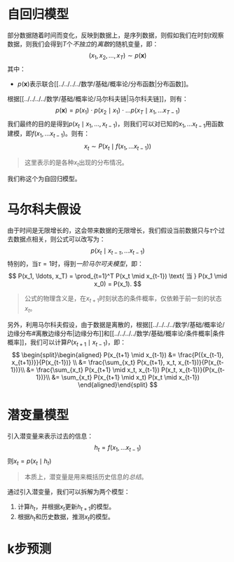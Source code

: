# 自回归模型
部分数据随着时间而变化，反映到数据上，是序列数据，则假如我们在时刻$t$观察数据，则我们会得到$T$个*不独立*的*离散*的随机变量，即：
$$
(x_1, x_2, \ldots, x_T) \sim p(\mathbf{x})
$$
其中：
- $p(\mathbf{x})$表示联合[[../../../../数学/基础/概率论/分布函数|分布函数]]。

根据[[../../../../数学/基础/概率论/马尔科夫链|马尔科夫链]]，则有：
$$
p(\mathbf{x}) = p(x_1) \cdot p(x_2 \mid x_1) \cdot \ldots p(x_T \mid x_1, \ldots x_{T-1})
$$
我们最终的目的是得到$p(x_t \mid x_1, \ldots, x_{t-1})$，则我们可以对已知的$x_1, \ldots x_{t-1}$用函数建模，即$f(x_1, \ldots x_{t-1})$。则有：
$$
x_t \sim P(x_t \mid f(x_1, \ldots x_{t-1}))
$$
> 这里表示的是各种$x_t$出现的分布情况。

我们称这个为自回归模型。

# 马尔科夫假设
由于时间是无限增长的，这会带来数据的无限增长，我们假设当前数据只与$\tau$个过去数据点相关，则公式可以改写为：
$$
p(x_t \mid x_{t-\tau}, \ldots x_{t-1})
$$
特别的，当$\tau = 1$时，得到*一阶马尔可夫模型*，即：
$$
P(x_1, \ldots, x_T) = \prod_{t=1}^T P(x_t \mid x_{t-1}) \text{ 当 } P(x_1 \mid x_0) = P(x_1).
$$
> 公式的物理含义是，在$x_{t+1}$时刻状态的条件概率，仅依赖于前一刻的状态$x_{t}$。

另外，利用马尔科夫假设，由于数据是离散的，根据[[../../../../数学/基础/概率论/边缘分布#离散边缘分布|边缘分布]]和[[../../../../数学/基础/概率论/条件概率|条件概率]]，我们可以计算$P(x_{t+1} \mid x_{t-1})$，即：
$$
\begin{split}\begin{aligned}
P(x_{t+1} \mid x_{t-1})
&= \frac{P({x_{t-1}, x_{t+1})}}{P(x_{t-1})} \\
&= \frac{\sum_{x_t} P(x_{t+1}, x_t, x_{t-1})}{P(x_{t-1})}\\
&= \frac{\sum_{x_t} P(x_{t+1} \mid x_t, x_{t-1}) P(x_t, x_{t-1})}{P(x_{t-1})}\\
&= \sum_{x_t} P(x_{t+1} \mid x_t) P(x_t \mid x_{t-1})
\end{aligned}\end{split}
$$


# 潜变量模型
引入潜变量来表示过去的信息：
$$
h_t = f(x_1, \ldots x_{t-1})
$$
则$x_t = p(x_t \mid h_t)$
> 本质上，潜变量是用来概括历史信息的*总结*。

通过引入潜变量，我们可以拆解为两个模型：
1. 计算$h_t$，并根据$x_t$更新$h_{t+1}$的模型。
2. 根据$h_t$和历史数据，推测$x_t$的模型。

# k步预测
